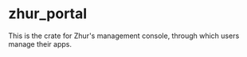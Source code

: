 # zhur_portal

This is the crate for Zhur's management console, through which users manage their apps.